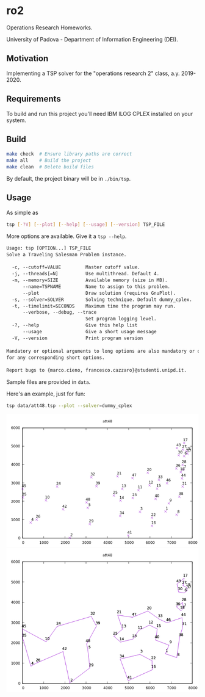 # ro2

Operations Research Homeworks.

University of Padova - Department of Information Engineering (DEI).

## Motivation

Implementing a TSP solver for the "operations research 2" class, a.y. 2019-2020.

## Requirements

To build and run this project you'll need IBM ILOG CPLEX installed on your system.

## Build

```sh
make check  # Ensure library paths are correct
make all    # Build the project
make clean  # Delete build files
```

By default, the project binary will be in `./bin/tsp`.

## Usage

As simple as

```sh
tsp [-?V] [--plot] [--help] [--usage] [--version] TSP_FILE
```

More options are available. Give it a `tsp --help`.

```txt
Usage: tsp [OPTION...] TSP_FILE
Solve a Traveling Salesman Problem instance.

  -c, --cutoff=VALUE         Master cutoff value.
  -j, --threads[=N]          Use multithread. Default 4.
  -m, --memory=SIZE          Available memory (size in MB).
      --name=TSPNAME         Name to assign to this problem.
      --plot                 Draw solution (requires GnuPlot).
  -s, --solver=SOLVER        Solving technique. Default dummy_cplex.
  -t, --timelimit=SECONDS    Maximum time the program may run.
      --verbose, --debug, --trace
                             Set program logging level.
  -?, --help                 Give this help list
      --usage                Give a short usage message
  -V, --version              Print program version

Mandatory or optional arguments to long options are also mandatory or optional
for any corresponding short options.

Report bugs to {marco.cieno, francesco.cazzaro}@studenti.unipd.it.
```

Sample files are provided in `data`.

Here's an example, just for fun:

```sh
tsp data/att48.tsp --plot --solver=dummy_cplex
```

![Instance plot](assets/att48.instance.png)
![Solution plot](assets/att48.subtour.png)
